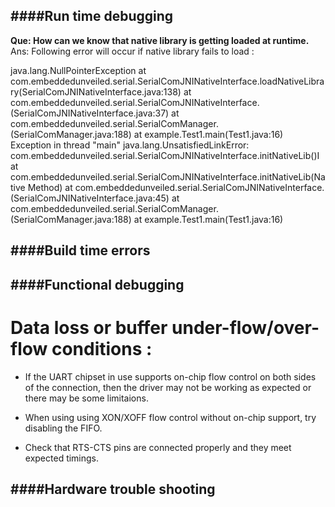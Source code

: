 ####Run time debugging
---

**Que: How can we know that native library is getting loaded at runtime.**
Ans: Following error will occur if native library fails to load :

java.lang.NullPointerException
	at com.embeddedunveiled.serial.SerialComJNINativeInterface.loadNativeLibrary(SerialComJNINativeInterface.java:138)
	at com.embeddedunveiled.serial.SerialComJNINativeInterface.<clinit>(SerialComJNINativeInterface.java:37)
	at com.embeddedunveiled.serial.SerialComManager.<init>(SerialComManager.java:188)
	at example.Test1.main(Test1.java:16)
Exception in thread "main" java.lang.UnsatisfiedLinkError: com.embeddedunveiled.serial.SerialComJNINativeInterface.initNativeLib()I
	at com.embeddedunveiled.serial.SerialComJNINativeInterface.initNativeLib(Native Method)
	at com.embeddedunveiled.serial.SerialComJNINativeInterface.<init>(SerialComJNINativeInterface.java:45)
	at com.embeddedunveiled.serial.SerialComManager.<init>(SerialComManager.java:188)
	at example.Test1.main(Test1.java:16)

####Build time errors
---

####Functional debugging
---

# Data loss or buffer under-flow/over-flow conditions :

- If the UART chipset in use supports on-chip flow control on both sides of the connection, 
  then the driver may not be working as expected or there may be some limitaions.
  
- When using using XON/XOFF flow control without on-chip support, try disabling the FIFO.

- Check that RTS-CTS pins are connected properly and they meet expected timings.

####Hardware trouble shooting
---
